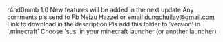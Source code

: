 r4nd0mmb 1.0
New features will be added in the next update
Any comments pls send to Fb Neizu Hazzel or email dungchullay@gmail.com
Link to download in the description
Pls add this folder to 'version' in '.minecraft'
Choose 'sus' in your minecraft launcher (or another launcher)
